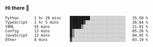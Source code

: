 ### Hi there 👋

<!--START_SECTION:waka-->

```text
Python       1 hr 29 mins    █████████░░░░░░░░░░░░░░░░   35.50 %
TypeScript   1 hr 5 mins     ██████▓░░░░░░░░░░░░░░░░░░   26.04 %
YAML         55 mins         █████▒░░░░░░░░░░░░░░░░░░░   21.91 %
Config       13 mins         █▒░░░░░░░░░░░░░░░░░░░░░░░   05.28 %
JavaScript   12 mins         █▒░░░░░░░░░░░░░░░░░░░░░░░   04.95 %
Other        8 mins          ▓░░░░░░░░░░░░░░░░░░░░░░░░   03.19 %
```

<!--END_SECTION:waka-->

<!--
**Jonas-VanHaeken/Jonas-VanHaeken** is a ✨ _special_ ✨ repository because its `README.md` (this file) appears on your GitHub profile.

Here are some ideas to get you started:

- 🔭 I’m currently working on ...
- 🌱 I’m currently learning ...
- 👯 I’m looking to collaborate on ...
- 🤔 I’m looking for help with ...
- 💬 Ask me about ...
- 📫 How to reach me: ...
- 😄 Pronouns: ...
- ⚡ Fun fact: ...
-->
